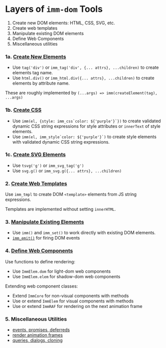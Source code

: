 # Layers of `imm-dom` Tools

1. Create new DOM elements: HTML, CSS, SVG, etc.
2. Create web templates
3. Manipulate existing DOM elements
4. Define Web Components
5. Miscellaneous utilities

### 1a. [Create New Elements](./imm_dom.md)

- Use `tag('div')` or `imm_tag('div', {... attrs}, ...children)` to create elements tag name.
- Use `html.div()` or `imm_html.div({... attrs}, ...children)` to create elements by attribute name.

These are roughly implemented by `(...args) => imm(createElement(tag), ...args)`

### 1b. [Create CSS](./imm_css.md)

- Use ``imm(el, {style: imm_css`color: ${'purple'}`})`` to create validated dynamic CSS string expressions for style attributes or `innerText` of style elements.
- Use ``imm(el, imm_style`color: ${'purple'}`)`` to create style elements with validated dynamic CSS string expressions.

### 1c. [Create SVG Elements](./imm_dom.md)

- Use `tsvg('g')` or `imm_svg_tag('g')`
- Use `svg.g()` or `imm_svg.g({... attrs}, ...children)`

### 2. [Create Web Templates](./imm_tmpl.md)

Use `imm_tmpl` to create DOM `<template>` elements from JS string expressions.

Templates are implemented without setting `innerHTML`.

### 3. [Manipulate Existing Elements](./imm_dom_core.md)

- Use `imm()` and `imm_set()` to work directly with existing DOM elements.
- [`imm_emit()`](./imm_evt.md) for firing DOM events

### 4. [Define Web Components](./imm_elem.md)

Use functions to define rendering:

- Use `ImmElem.dom` for light-dom web components
- Use `ImmElem.elem` for shadow-dom web components

Extending web component classes:

- Extend `ImmCore` for non-visual components with methods
- Use or extend `ImmElem` for visual components with methods
- Use or extend `ImmRAF` for rendering on the next animation frame

### 5. Miscellaneous Utilities
- [events, promises, deferreds](./imm_evt.md)
- [render animation frames](./imm_raf.md)
- [queries, dialogs, cloning](./imm_utils.md)
